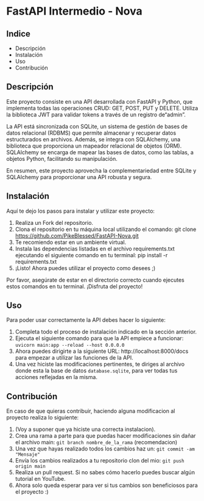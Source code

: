 # FastAPI Intermedio - Nova
## Indice
- Descripción
- Instalación
- Uso
- Contribución

## Descripción
Este proyecto consiste en una API desarrollada con FastAPI y Python, que implementa todas las operaciones CRUD: GET, POST, PUT y DELETE. Utiliza la biblioteca JWT para validar tokens a través de un registro de“admin”.

La API está sincronizada con SQLite, un sistema de gestión de bases de datos relacional (RDBMS) que permite almacenar y recuperar datos estructurados en archivos. Además, se integra con SQLAlchemy, una biblioteca que proporciona un mapeador relacional de objetos (ORM). SQLAlchemy se encarga de mapear las bases de datos, como las tablas, a objetos Python, facilitando su manipulación.

En resumen, este proyecto aprovecha la complementariedad entre SQLite y SQLAlchemy para proporcionar una API robusta y segura.

## Instalación
Aquí te dejo los pasos para instalar y utilizar este proyecto:

1. Realiza un Fork del repositorio.
2. Clona el repositorio en tu máquina local utilizando el comando: git clone https://github.com/PikeBlessed/FastAPI-Nova.git
3. Te recomiendo estar en un ambiente virtual.
4. Instala las dependencias listadas en el archivo requirements.txt ejecutando el siguiente comando en tu terminal: pip install -r requirements.txt
5. ¡Listo! Ahora puedes utilizar el proyecto como desees ;)

Por favor, asegúrate de estar en el directorio correcto cuando ejecutes estos comandos en tu terminal. ¡Disfruta del proyecto!

## Uso
Para poder usar correctamente la API debes hacer lo siguiente:
1. Completa todo el proceso de instalación indicado en la sección anterior.
2. Ejecuta el siguiente comando para que la API empiece a funcionar: `uvicorn main:app --reload --host 0.0.0.0`
3. Ahora puedes dirigirte a la siguiente URL: http://localhost:8000/docs para empezar a utilizar las funciones de la API.
4. Una vez hiciste las modificaciones pertinentes, te diriges al archivo donde esta la base de datos `database.sqlite`, para ver todas tus acciones reflejadas en la misma.

## Contribución
En caso de que quieras contribuir, haciendo alguna modificacion al proyecto realiza lo siguiente:
1. (Voy a suponer que ya hiciste una correcta instalacion).
2. Crea una rama a parte para que puedas hacer modificaciones sin dañar el archivo main: `git branch nombre_de_la_rama` (recomendacion)
3. Una vez que hayas realizado todos los cambios haz un: `git commit -am "Mensaje"`
4. Envía los cambios realizados a tu repositorio clon del mio: `git push origin main`
5. Realiza un pull request. Si no sabes cómo hacerlo puedes buscar algún tutorial en YouTube.
6. Ahora solo queda esperar para ver si tus cambios son beneficiosos para el proyecto :)
